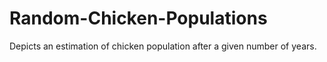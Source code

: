 # Random-Chicken-Populations
Depicts an estimation of chicken population after a given number of years.
